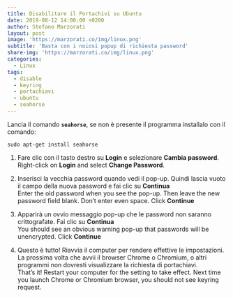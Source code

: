 ```yaml
---
title: Disabilitare il Portachivi su Ubuntu
date: 2019-08-12 14:00:00 +0200
author: Stefano Marzorati
layout: post
image: 'https://marzorati.co/img/linux.png'
subtitle: 'Basta con i noiosi popup di richiesta password'
share-img: 'https://marzorati.co/img/linux.png'
categories:
  - Linux
tags:
  - disable
  - keyring
  - portachiavi
  - ubuntu
  - seahorse
---
```

Lancia il comando **<code>seahorse</code>**, se non è presente il programma installalo con il comando:   

	sudo apt-get install seahorse

1) Fare clic con il tasto destro su **Login** e selezionare **Cambia password**.
Right-click on **Login** and select **Change Password**.

2) Inserisci la vecchia password quando vedi il pop-up. Quindi lascia vuoto il campo della nuova password e fai clic su **Continua**   
Enter the old password when you see the pop-up. Then leave the new password field blank. Don’t enter even space. Click **Continue**   

3) Apparirà un ovvio messaggio pop-up che le password non saranno crittografate. Fai clic su **Continua**   
You should see an obvious warning pop-up that passwords will be unencrypted. Click **Continue**   

4) Questo è tutto! Riavvia il computer per rendere effettive le impostazioni. La prossima volta che avvii il browser Chrome o Chromium, o altri programmi non dovresti visualizzare la richiesta di portachiavi.   
That’s it! Restart your computer for the setting to take effect. Next time you launch Chrome or Chromium browser, you should not see keyring request.